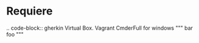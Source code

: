 Requiere
====================
.. code-block:: gherkin
Virtual Box.
Vagrant
CmderFull for windows
          """
          bar
          foo
          """
